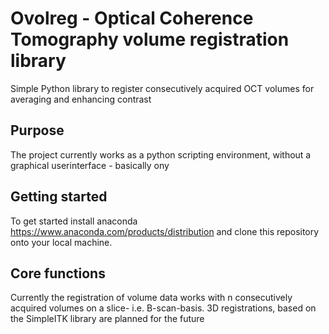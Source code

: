 # Ovolreg - Optical Coherence Tomography volume registration library

Simple Python library to register consecutively acquired OCT volumes for averaging and enhancing contrast

## Purpose
The project currently works as a python scripting environment, without a graphical userinterface - basically ony

## Getting started
To get started install anaconda https://www.anaconda.com/products/distribution and clone this repository onto your local machine.

## Core functions
Currently the registration of volume data works with n consecutively acquired volumes on a slice- i.e. B-scan-basis.
3D registrations, based on the SimpleITK library are planned for the future
